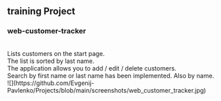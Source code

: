 <h2>training Project</h2>
<h3>web-customer-tracker</h3>
<br>
Lists customers on the start page.
<br>
The list is sorted by last name.
<br>
The application allows you to add / edit / delete customers.
<br>
Search by first name or last name has been implemented. Also by name.
<br>
![](https://github.com/Evgenij-Pavlenko/Projects/blob/main/screenshots/web_customer_tracker.jpg)



 

